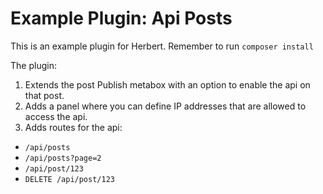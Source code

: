 Example Plugin: Api Posts
===============

This is an example plugin for Herbert. Remember to run `composer install`

The plugin:

1. Extends the post Publish metabox with an option to enable the api on that post.
2. Adds a panel where you can define IP addresses that are allowed to access the api.
3. Adds routes for the api:
  * `/api/posts`
  * `/api/posts?page=2`
  * `/api/post/123`
  * `DELETE /api/post/123`


